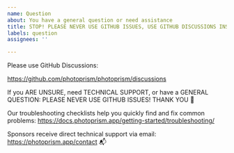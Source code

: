 ```yaml
---
name: Question
about: You have a general question or need assistance
title: STOP! PLEASE NEVER USE GITHUB ISSUES, USE GITHUB DISCUSSIONS INSTEAD! 🙏
labels: question
assignees: ''

---
```


Please use GitHub Discussions:

  https://github.com/photoprism/photoprism/discussions

If you ARE UNSURE, need TECHNICAL SUPPORT, or have a GENERAL QUESTION:
PLEASE NEVER USE GITHUB ISSUES! THANK YOU 💐

Our troubleshooting checklists help you quickly find and fix common problems:
https://docs.photoprism.app/getting-started/troubleshooting/

Sponsors receive direct technical support via email:
https://photoprism.app/contact 📬
